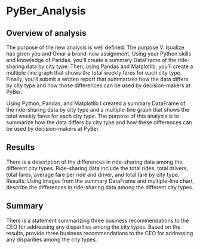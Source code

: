 # PyBer_Analysis

## Overview of analysis
The purpose of the new analysis is well defined.
The purpose
V. Isualize has given you and Omar a brand-new assignment. Using your Python skills and knowledge of Pandas, you’ll create a summary DataFrame of the ride-sharing data by city type. Then, using Pandas and Matplotlib, you’ll create a multiple-line graph that shows the total weekly fares for each city type. Finally, you’ll submit a written report that summarizes how the data differs by city type and how those differences can be used by decision-makers at PyBer.

Using Python, Pandas, and Matplotlib I created a summary DataFrame of the ride-sharing data by city type and a multiple-line graph that shows the total weekly fares for each city type. The purpose of this analysis is to summarize how the data differs by city type and how these differences can be used by decision-makers at PyBer.

## Results
There is a description of the differences in ride-sharing data among the different city types. Ride-sharing data include the total rides, total drivers, total fares, average fare per ride and driver, and total fare by city type.
Results: Using images from the summary DataFrame and multiple-line chart, describe the differences in ride-sharing data among the different city types.

## Summary
There is a statement summarizing three business recommendations to the CEO for addressing any disparities among the city types.
Based on the results, provide three business recommendations to the CEO for addressing any disparities among the city types.
